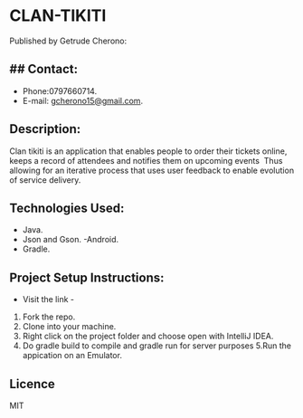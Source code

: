 # CLAN-TIKITI
Published by Getrude Cherono:
## ## Contact:
- Phone:0797660714.
- E-mail: gcherono15@gmail.com.
## Description:
Clan tikiti is an application that enables people to order their tickets online, keeps a record of attendees and notifies them on upcoming events ​ Thus allowing for an iterative process that uses user feedback to enable evolution of service delivery.
## Technologies Used:
- Java.
- Json and Gson.
-Android.
- Gradle.
## Project Setup Instructions:
- Visit the link - 
1. Fork the repo.
2. Clone into your machine.
3. Right click on the project folder and choose open with IntelliJ IDEA.
4. Do gradle build to compile and gradle run for server purposes
5.Run the appication on an Emulator.
## Licence
 MIT
